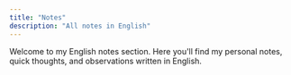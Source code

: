 ```yaml
---
title: "Notes"
description: "All notes in English"
---
```


Welcome to my English notes section. Here you'll find my personal notes, quick thoughts, and observations written in English.
